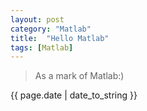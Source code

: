 ```yaml
---
layout: post
category: "Matlab"
title:  "Hello Matlab"
tags: [Matlab]
---
```

>As a mark of Matlab:)
<p>{{ page.date | date_to_string }}</p>
